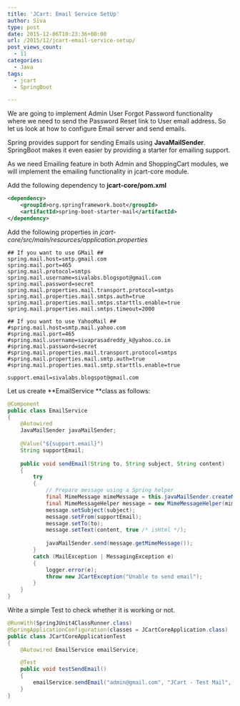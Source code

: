 ```yaml
---
title: 'JCart: Email Service SetUp'
author: Siva
type: post
date: 2015-12-06T10:23:36+00:00
url: /2015/12/jcart-email-service-setup/
post_views_count:
  - 11
categories:
  - Java
tags:
  - jcart
  - SpringBoot

---
```

We are going to implement Admin User Forgot Password functionality where we need to send the Password Reset link to User email address. So let us look at how to configure Email server and send emails.

Spring provides support for sending Emails using **JavaMailSender**. SpringBoot makes it even easier by providing a starter for emailing support.

As we need Emailing feature in both Admin and ShoppingCart modules, we will implement the emailing functionality in jcart-core module.

Add the following dependency to **jcart-core/pom.xml**

```xml
<dependency>
	<groupId>org.springframework.boot</groupId>
	<artifactId>spring-boot-starter-mail</artifactId>
</dependency>
```

Add the following properties in _jcart-core/src/main/resources/application.properties_

```properties
## If you want to use GMail ##
spring.mail.host=smtp.gmail.com
spring.mail.port=465
spring.mail.protocol=smtps
spring.mail.username=sivalabs.blogspot@gmail.com
spring.mail.password=secret
spring.mail.properties.mail.transport.protocol=smtps
spring.mail.properties.mail.smtps.auth=true
spring.mail.properties.mail.smtps.starttls.enable=true
spring.mail.properties.mail.smtps.timeout=2000

## If you want to use YahooMail ##
#spring.mail.host=smtp.mail.yahoo.com
#spring.mail.port=465
#spring.mail.username=sivaprasadreddy_k@yahoo.co.in
#spring.mail.password=secret
#spring.mail.properties.mail.transport.protocol=smtps
#spring.mail.properties.mail.smtp.auth=true
#spring.mail.properties.mail.smtp.starttls.enable=true

support.email=sivalabs.blogspot@gmail.com
```

Let us create **EmailService **class as follows:

```java
@Component
public class EmailService 
{
	@Autowired 
	JavaMailSender javaMailSender;
	
	@Value("${support.email}") 
	String supportEmail;
	
    public void sendEmail(String to, String subject, String content)
	{
        try
		{
        	// Prepare message using a Spring helper
            final MimeMessage mimeMessage = this.javaMailSender.createMimeMessage();
            final MimeMessageHelper message = new MimeMessageHelper(mimeMessage, "UTF-8");
            message.setSubject(subject);
            message.setFrom(supportEmail);
            message.setTo(to);
            message.setText(content, true /* isHtml */);
            
			javaMailSender.send(message.getMimeMessage());
		} 
        catch (MailException | MessagingException e)
		{
        	logger.error(e);
			throw new JCartException("Unable to send email");
		}
	}	
}
```

Write a simple Test to check whether it is working or not.

```java
@RunWith(SpringJUnit4ClassRunner.class)
@SpringApplicationConfiguration(classes = JCartCoreApplication.class)
public class JCartCoreApplicationTest
{
	@Autowired EmailService emailService;

	@Test
	public void testSendEmail()
	{
		emailService.sendEmail("admin@gmail.com", "JCart - Test Mail", "This is a test email from JCart");
	}	
}
```
